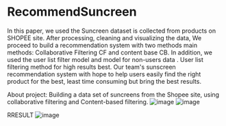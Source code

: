 # RecommendSuncreen
In this paper, we used the Suncreen dataset is collected from products on SHOPEE site. After processing, cleaning and visualizing the data, We proceed to build a recommendation system with two methods main methods: Collaborative Filtering CF and content base CB. In addition, we used the user list filter model and model for non-users data . User list filtering method for high results best. Our team's sunscreen recommendation system with hope to help users easily find the right product for the best, least time consuming but bring the best results.

About project: Building a data set of suncreens from the Shopee site, using collaborative filtering and Content-based filtering.
![image](https://github.com/ThuyTien622001/RecommendSuncreen/assets/133883046/1e9a71e4-c270-436b-bc6c-59edaaceda3f)
![image](https://github.com/ThuyTien622001/RecommendSuncreen/assets/133883046/94990c68-93d3-454b-9a94-30d8e78acc26)

RRESULT
![image](https://github.com/ThuyTien622001/RecommendSuncreen/assets/133883046/814bcd6c-1391-44e0-a812-ed7b6abf2cd4)
